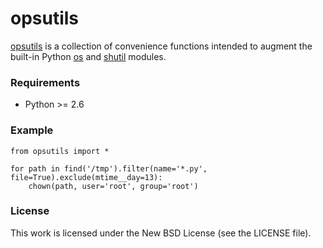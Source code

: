opsutils
========

[opsutils][opsutils] is a collection of convenience functions intended to
augment the built-in Python [os][os] and [shutil][shutil] modules.

### Requirements

 * Python >= 2.6

### Example

    from opsutils import *

    for path in find('/tmp').filter(name='*.py', file=True).exclude(mtime__day=13):
        chown(path, user='root', group='root')

### License

This work is licensed under the New BSD License (see the LICENSE file).

[opsutils]: http://github.com/opsdojo/opsutils/raw/master/opsutils.py
[os]: http://docs.python.org/library/os.html
[shutil]: http://docs.python.org/library/shutil.html
